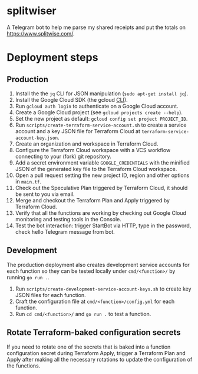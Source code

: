 # splitwiser

A Telegram bot to help me parse my shared receipts and put the totals on https://www.splitwise.com/.

# Deployment steps

## Production

1. Install the the `jq` CLI for JSON manipulation (`sudo apt-get install jq`).
2. Install the Google Cloud SDK (the gcloud [CLI](https://cloud.google.com/sdk/docs/install)).
3. Run `gcloud auth login` to authenticate on a Google Cloud account.
4. Create a Google Cloud project (see `gcloud projects create --help`).
5. Set the new project as default: `gcloud config set project PROJECT_ID`.
6. Run `scripts/create-terraform-service-account.sh` to create a service account and a key JSON file for Terraform Cloud at `terraform-service-account-key.json`.
7. Create an organization and workspace in Terraform Cloud.
8. Configure the Terraform Cloud workspace with a VCS workflow connecting to your (fork) git repository.
9. Add a secret environment variable `GOOGLE_CREDENTIALS` with the minified JSON of the generated key file to the Terraform Cloud workspace.
10. Open a pull request setting the new project ID, region and other options in `main.tf`.
11. Check out the Speculative Plan triggered by Terraform Cloud, it should be sent to you via email.
12. Merge and checkout the Terraform Plan and Apply triggered by Terraform Cloud.
13. Verify that all the functions are working by checking out Google Cloud monitoring and testing tools in the Console.
14. Test the bot interaction: trigger StartBot via HTTP, type in the password, check hello Telegram message from bot.

## Development

The production deployment also creates development service accounts for each function so they can be tested locally under `cmd/<function>/` by running `go run .`.

1. Run `scripts/create-development-service-account-keys.sh` to create key JSON files for each function.
2. Craft the configuration file at `cmd/<function>/config.yml` for each function.
3. Run `cd cmd/<function>/` and `go run .` to test a function.

## Rotate Terraform-baked configuration secrets

If you need to rotate one of the secrets that is baked into a function configuration secret during Terraform Apply, trigger a Terraform Plan and Apply after making all the necessary rotations to update the configuration of the functions.
